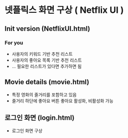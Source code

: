 # 넷플릭스 화면 구상 ( Netflix UI )

## Init version (NetflixUI.html)
### For you 
- 사용자의 키워드 기반 추천 리스트
- 사용자의 좋아요 목록 기반 추천 리스트
- ... 필요한 리스트가 있다면 추가하면 됨

## Movie details (movie.html)
- 특정 영화의 줄거리를 포함하고 있음
- 줄거리 하단에 좋아요 버튼
    좋아요 활성화, 비활성화 가능

## 로그인 화면 (login.html)
- 로그인 화면 구상
